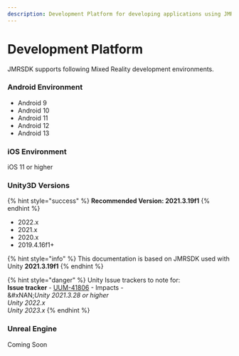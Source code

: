 ```yaml
---
description: Development Platform for developing applications using JMRSDK
---
```


# Development Platform

JMRSDK supports following Mixed Reality development environments.

### Android Environment

* Android 9
* Android 10
* Android 11
* Android 12
* Android 13

### iOS Environment

iOS 11 or higher

### Unity3D Versions

{% hint style="success" %}
**Recommended Version: 2021.3.19f1**
{% endhint %}

* 2022.x
* 2021.x
* 2020.x
* 2019.4.16f1+

{% hint style="info" %}
This documentation is based on JMRSDK used with Unity **2021.3.19f1**
{% endhint %}

{% hint style="danger" %}
Unity Issue trackers to note for: \
**Issue tracker** - [UUM-41806](https://issuetracker.unity3d.com/issues/android-player-freezes-on-unityclassic-baselib-systemfutex-wait-or-silently-crashes) - Impacts - \
&#xNAN;_&#x55;nity 2021.3.28 or higher_\
_Unity 2022.x_\
_Unity 2023.x_
{% endhint %}

### Unreal Engine

Coming Soon
